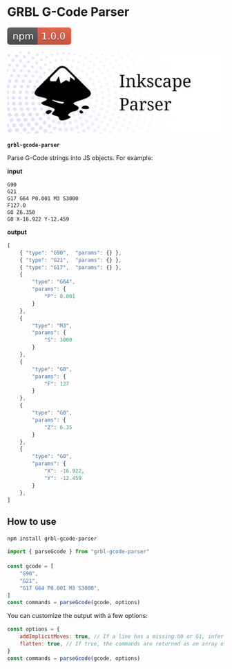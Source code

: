 
# GRBL G-Code Parser

![NPM badge](https://github.com/imivi/grbl-gcode-parser/blob/main/docs/badge_npm.svg?raw=true)

![GRBL G-Code Parser Banner](https://github.com/imivi/grbl-gcode-parser/blob/main/docs/banner.jpg?raw=true)

**`grbl-gcode-parser`** 

Parse G-Code strings into JS objects. For example:

**input**

```
G90
G21
G17 G64 P0.001 M3 S3000
F127.0
G0 Z6.350
G0 X-16.922 Y-12.459
```

**output**

```js
[
    { "type": "G90",  "params": {} },
    { "type": "G21",  "params": {} },
    { "type": "G17",  "params": {} },
    {
        "type": "G64",
        "params": {
            "P": 0.001
        }
    },
    {
        "type": "M3",
        "params": {
            "S": 3000
        }
    },
    {
        "type": "G0",
        "params": {
            "F": 127
        }
    },
    {
        "type": "G0",
        "params": {
            "Z": 6.35
        }
    },
    {
        "type": "G0",
        "params": {
            "X": -16.922,
            "Y": -12.459
        }
    },
]
```

## How to use

`npm install grbl-gcode-parser`

```js
import { parseGcode } from "grbl-gcode-parser"

const gcode = [
    "G90",
    "G21",
    "G17 G64 P0.001 M3 S3000",
]
const commands = parseGcode(gcode, options)
```

You can customize the output with a few options:

```js
const options = {
    addImplicitMoves: true, // If a line has a missing G0 or G1, infer it from the previous lines
    flatten: true, // If true, the commands are returned as an array of objects. If false, parseGcode() will return an array of arrays (each line is an array of commands).
}
const commands = parseGcode(gcode, options)
```